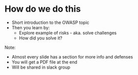 # How do we do this

- Short introduction to the OWASP topic
- Then you learn by:
  - Explore example of risks - aka. solve challenges
  - How did you solve it?

Note:

- Almost every slide has a section for more info and defenses
- You will get a PDF file at the end
- Will be shared in slack group
